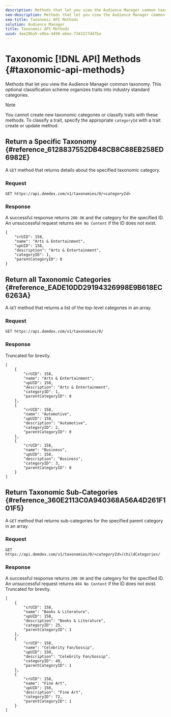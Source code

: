 ```yaml
---
description: Methods that let you view the Audience Manager common taxonomy. This optional classification scheme organizes traits into industry standard categories.
seo-description: Methods that let you view the Audience Manager common taxonomy. This optional classification scheme organizes traits into industry standard categories.
seo-title: Taxonomic API Methods
solution: Audience Manager
title: Taxonomic API Methods
uuid: 4ee29ba5-e9ba-4498-a6ee-7343227dd7ba
---
```


# Taxonomic [!DNL API] Methods {#taxonomic-api-methods}

Methods that let you view the Audience Manager common taxonomy. This optional classification scheme organizes traits into industry standard categories.

<!-- c_rest_api_taxonomy.xml -->

>[!NOTE]
>
>You cannot create new taxonomic categories or classify traits with these methods. To classify a trait, specify the appropriate `categoryId` with a trait create or update method.

## Return a Specific Taxonomy {#reference_6128837552DB48CB8C88EB258ED6982E}

A `GET` method that returns details about the specified taxonomic category.

<!-- r_rest_api_taxonomy.xml -->

### Request

`GET https://api.demdex.com/v1/taxonomies/0/`*`<categoryId>`*

### Response

A successful response returns `200 OK` and the category for the specified ID. An unsuccessful request returns `404 No Content` if the ID does not exist.

```
{
    "crUID": 158,
    "name": "Arts & Entertainment",
    "upUID": 158,
    "description": "Arts & Entertainment",
    "categoryID": 1,
    "parentCategoryID": 0
}
```

## Return all Taxonomic Categories {#reference_EADE10DD29194326998E9B618EC6263A}

A `GET` method that returns a list of the top-level categories in an array.

<!-- r_rest_api_taxonomies.xml -->

### Request

`GET https://api.demdex.com/v1/taxonomies/0/`

### Response

Truncated for brevity.

```
[
    {
        "crUID": 158,
        "name": "Arts & Entertainment",
        "upUID": 158,
        "description": "Arts & Entertainment",
        "categoryID": 1,
        "parentCategoryID": 0
    },
    {
        "crUID": 158,
        "name": "Automotive",
        "upUID": 158,
        "description": "Automotive",
        "categoryID": 2,
        "parentCategoryID": 0
    },
    {
        "crUID": 158,
        "name": "Business",
        "upUID": 158,
        "description": "Business",
        "categoryID": 3,
        "parentCategoryID": 0
    }
]
```

## Return Taxonomic Sub-Categories {#reference_360E2113C0A940368A56A4D261F101F5}

A `GET` method that returns sub-categories for the specified parent category in an array.

<!-- r_rest_api_taxonomy_sub.xml -->

### Request

`GET https://api.demdex.com/v1/taxonomies/0/`*`<categoryId>`*`/childCategories/`

### Response

A successful response returns `200 OK` and the category for the specified ID. An unsuccessful request returns `404 No Content` if the ID does not exist. Truncated for brevity.

```
[
    {
        "crUID": 158,
        "name": "Books & Literature",
        "upUID": 158,
        "description": "Books & Literature",
        "categoryID": 25,
        "parentCategoryID": 1
    },
    {
        "crUID": 158,
        "name": "Celebrity Fan/Gossip",
        "upUID": 158,
        "description": "Celebrity Fan/Gossip",
        "categoryID": 49,
        "parentCategoryID": 1
    },
    {
        "crUID": 158,
        "name": "Fine Art",
        "upUID": 158,
        "description": "Fine Art",
        "categoryID": 72,
        "parentCategoryID": 1
    }
]
```